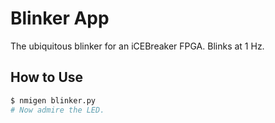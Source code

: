 # Blinker App

The ubiquitous blinker for an iCEBreaker FPGA.  Blinks at 1 Hz.


## How to Use

```sh
$ nmigen blinker.py
# Now admire the LED.
```
